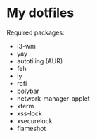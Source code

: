 # My dotfiles
Required packages:
- i3-wm
- yay
- autotiling (AUR)
- feh
- ly
- rofi
- polybar
- network-manager-applet
- xterm
- xss-lock
- xsecurelock
- flameshot
